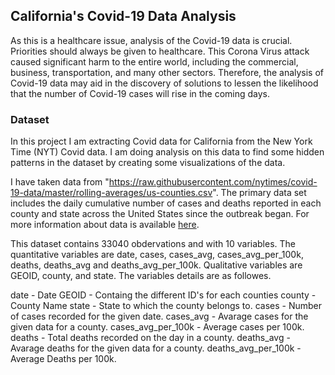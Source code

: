 ## California's Covid-19 Data Analysis

As this is a healthcare issue, analysis of the Covid-19 data is crucial. Priorities should always be given to healthcare. This Corona Virus attack caused significant harm to the entire world, including the commercial, business, transportation, and many other sectors. Therefore, the analysis of Covid-19 data may aid in the discovery of solutions to lessen the likelihood that the number of Covid-19 cases will rise in the coming days.

### Dataset

In this project I am extracting Covid data for California from the New York Time (NYT) Covid data. I am doing analysis on this data to find some hidden patterns in the dataset by creating some visualizations of the data.

I have taken data from "https://raw.githubusercontent.com/nytimes/covid-19-data/master/rolling-averages/us-counties.csv". The primary data set includes the daily cumulative number of cases and deaths reported in each county and state across the United States since the outbreak began. For more information about data is available [here](https://github.com/nytimes/covid-19-data).

This dataset contains 33040 obdervations and with 10 variables. The quantitative variables are date, cases, cases_avg, cases_avg_per_100k, deaths, deaths_avg and deaths_avg_per_100k. Qualitative variables are GEOID, county, and state. The variables details are as followes.

date - Date 
GEOID - Containg the different ID's for each counties
county - County Name
state - State to which the county belongs to.
cases - Number of cases recorded for the given date.
cases_avg - Avarage cases for the given data for a county.
cases_avg_per_100k - Average cases per 100k.
deaths - Total deaths recorded on the day in a county.
deaths_avg - Avarage deaths for the given data for a county.
deaths_avg_per_100k - Average Deaths per 100k.

